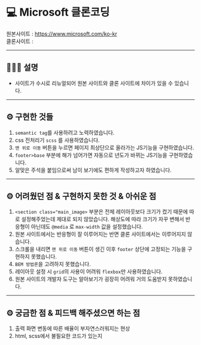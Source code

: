 # 💻 Microsoft 클론코딩

원본사이트 : https://www.microsoft.com/ko-kr<br/>
클론사이트 : 

---

## 👩🏻‍💻 설명

- 사이트가 수시로 리뉴얼되어 원본 사이트와 클론 사이트에 차이가 있을 수 있습니다.

---

## ⚙️ 구현한 것들

1. `semantic tag`를 사용하려고 노력하였습니다.
2. css 전처리기 `scss` 를 사용하였습니다.
3. `맨 위로 이동` 버튼을 누르면 페이지 최상단으로 올라가는 JS기능을 구현하였습니다.
4. `footer>base` 부분에 해가 넘어가면 자동으로 년도가 바뀌는 JS기능을 구현하였습니다.
5. 알맞은 주석을 붙임으로써 남이 보기에도 편하게 작성하고자 하였습니다.

---

## ⚙️ 어려웠던 점 & 구현하지 못한 것 & 아쉬운 점

1. `<section class="main_image>` 부분은 전체 레이아웃보다 크기가 컸기 때문에 따로 설정해주었는데 제대로 되지 않았습니다. 해상도에 따라 크기가 자꾸 변해서 반응형이 아닌데도 `@media` 로 `max-width` 값을 설정했습니다.
2. 원본 사이트에서는 반응형이 잘 이루어지는 반면 클론 사이트에서는 이루어지지 않습니다.
3. 스크롤을 내리면 `맨 위로 이동` 버튼이 생긴 이후 `footer` 상단에 고정되는 기능을 구현하지 못했습니다.
4. `BEM 방법론`을 고려하지 못했습니다.
5. 레이아웃 설정 시 `grid`의 사용이 어려워 `flexbox`만 사용하였습니다.
6. 원본 사이트의 개발자 도구는 알아보기가 굉장히 어려워 거의 도움받지 못하였습니다.

---

## ⚙️ 궁금한 점 & 피드백 해주셨으면 하는 점

1. 출력 화면 변동에 따른 배율이 부자연스러워지는 현상
2. html, scss에서 불필요한 코드가 있는지
